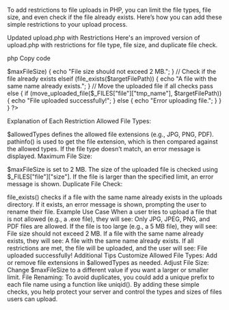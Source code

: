 To add restrictions to file uploads in PHP, you can limit the file types, file size, and even check if the file already exists. Here’s how you can add these simple restrictions to your upload process.

Updated upload.php with Restrictions
Here's an improved version of upload.php with restrictions for file type, file size, and duplicate file check.

php
Copy code
<?php
if (isset($_POST['upload'])) {
    // Set the target directory for uploads
    $targetDir = "uploads/";
    $fileName = basename($_FILES["file"]["name"]);
    $targetFilePath = $targetDir . $fileName;

    // File restrictions
    $allowedTypes = ["jpg", "jpeg", "png", "pdf"]; // Allowed file extensions
    $maxFileSize = 2 * 1024 * 1024; // 2 MB in bytes

    // Get file extension and size
    $fileType = strtolower(pathinfo($targetFilePath, PATHINFO_EXTENSION));
    $fileSize = $_FILES["file"]["size"];

    // Check if the file type is allowed
    if (!in_array($fileType, $allowedTypes)) {
        echo "Only JPG, JPEG, PNG, and PDF files are allowed.";
    }
    // Check if the file size is within the limit
    elseif ($fileSize > $maxFileSize) {
        echo "File size should not exceed 2 MB.";
    }
    // Check if the file already exists
    elseif (file_exists($targetFilePath)) {
        echo "A file with the same name already exists.";
    }
    // Move the uploaded file if all checks pass
    else {
        if (move_uploaded_file($_FILES["file"]["tmp_name"], $targetFilePath)) {
            echo "File uploaded successfully!";
        } else {
            echo "Error uploading file.";
        }
    }
}
?>
Explanation of Each Restriction
Allowed File Types:

$allowedTypes defines the allowed file extensions (e.g., JPG, PNG, PDF).
pathinfo() is used to get the file extension, which is then compared against the allowed types.
If the file type doesn’t match, an error message is displayed.
Maximum File Size:

$maxFileSize is set to 2 MB.
The size of the uploaded file is checked using $_FILES["file"]["size"].
If the file is larger than the specified limit, an error message is shown.
Duplicate File Check:

file_exists() checks if a file with the same name already exists in the uploads directory.
If it exists, an error message is shown, prompting the user to rename their file.
Example Use Case
When a user tries to upload a file that is not allowed (e.g., a .exe file), they will see:
Only JPG, JPEG, PNG, and PDF files are allowed.
If the file is too large (e.g., a 5 MB file), they will see:
File size should not exceed 2 MB.
If a file with the same name already exists, they will see:
A file with the same name already exists.
If all restrictions are met, the file will be uploaded, and the user will see:
File uploaded successfully!
Additional Tips
Customize Allowed File Types: Add or remove file extensions in $allowedTypes as needed.
Adjust File Size: Change $maxFileSize to a different value if you want a larger or smaller limit.
File Renaming: To avoid duplicates, you could add a unique prefix to each file name using a function like uniqid().
By adding these simple checks, you help protect your server and control the types and sizes of files users can upload.